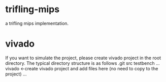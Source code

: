 # trifling-mips
a trifling mips implementation.

# vivado
If you want to simulate the project, please create vivado project in the root directory. The typical directory structure is as follows
.git
src
testbench
...
vivado 		<-create vivado project and add files here (no need to copy to the project)
...

